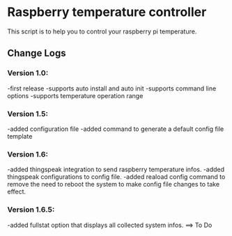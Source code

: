 # Raspberry temperature controller
This script is to help you to control your raspberry pi temperature.

## Change Logs

### Version 1.0:

-first release
-supports auto install and auto init
-supports command line options
-supports temperature operation range

### Version 1.5:

-added configuration file
-added command to generate a default config file template

### Version 1.6:

-added thingspeak integration to send raspberry temperature infos.
-added thingspeak configurations to config file.
-added reaload config command to remove the need to reboot the system to make config file changes to take effect.

### Version 1.6.5:

-added fullstat option that displays all collected system infos. ==> To Do
